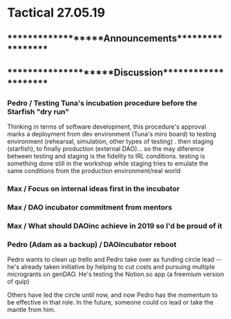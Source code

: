 # Tactical 27.05.19

## \*\*\*\*\*\*\*\*\*\*\*\*\*\*\*\*\*\*Announcements\*\*\*\*\*\*\*\*\*\*\*\*\*\*\*\*\*



## \*\*\*\*\*\*\*\*\*\*\*\*\*\*\*\*\*\*\*\*Discussion\*\*\*\*\*\*\*\*\*\*\*\*\*\*\*\*\*\*\*\*

###  Pedro / Testing Tuna's incubation procedure before the Starfish "dry run"

Thinking in terms of software development, this procedure's approval marks a deployment from dev environment \(Tuna's miro board\) to testing environment \(rehearsal, simulation, other types of testing\) . then staging \(starfish\), to finally production \(external DAO\)...  so the may diference between testing and staging is the fidelity to IRL conditions. testing is something done still in the workshop while staging tries to emulate the same conditions from the production environment/real world

### Max / Focus on internal ideas first in the incubator

### Max / DAO incubator commitment from mentors

### Max / What should DAOinc achieve in 2019 so I'd be proud of it

### Pedro \(Adam as a backup\) / DAOincubator reboot

Pedro wants to clean up trello and Pedro take over as funding circle lead -- he's already taken initiative by helping to cut costs and  pursuing multiple microgrants on genDAO.  He's testing the Notion.so app \(a freemium version of quip\)

Others have led the circle until now, and now Pedro has the momentum to be effective in that role.  In the future, someone could co lead or take the mantle from him.





